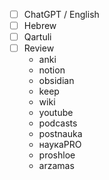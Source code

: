 * [ ] ChatGPT / English
* [ ] Hebrew
* [ ] Qartuli
* [ ] Review
	* anki
	* notion
	* obsidian
	* keep
	* wiki
	* youtube
	* podcasts
	* postnauka
	* наукаPRO
	* proshloe
	* arzamas
